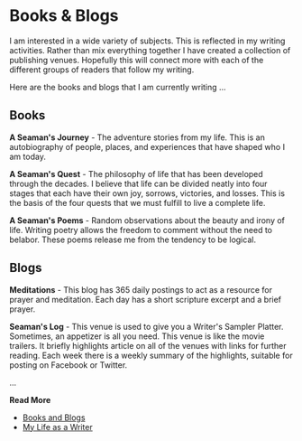 # Books & Blogs

I am interested in a wide variety of subjects.  This is reflected in my writing
activities.  Rather than mix everything together I have created a collection
of publishing venues.  Hopefully this will connect more with each of the
different groups of readers that follow my writing.

Here are the books and blogs that I am currently writing ...

## Books

**A Seaman's Journey** - The adventure stories from my life.  This is an 
autobiography of people, places, and experiences that have shaped who I am
today.

**A Seaman's Quest** - The philosophy of life that has been developed through
the decades.  I believe that life can be divided neatly into four stages that
each have their own joy, sorrows, victories, and losses. This is the basis of
the four quests that we must fulfill to live a complete life.

**A Seaman's Poems** - Random observations about the beauty and irony of life.
Writing poetry allows the freedom to comment without the need to belabor.  These
poems release me from the tendency to be logical.


## Blogs

**Meditations** - This blog has 365 daily postings to act as a resource for 
prayer and meditation.  Each day has a short scripture excerpt and a brief
prayer.

**Seaman's Log** - This venue is used to give you a Writer's Sampler Platter.
Sometimes, an appetizer is all you need.  This venue is like the movie trailers.
It briefly highlights article on all of the venues with links for further 
reading.  Each week there is a weekly summary of the highlights, suitable for 
posting on Facebook or Twitter.


...

**Read More**

* [Books and Blogs](https://seamansguide.com/book/)
* [My Life as a Writer](https://seamansguide.com/book/journey/Writer.md)


